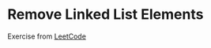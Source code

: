 # Remove Linked List Elements
Exercise from [LeetCode](https://leetcode.com/problems/remove-linked-list-elements/description/)